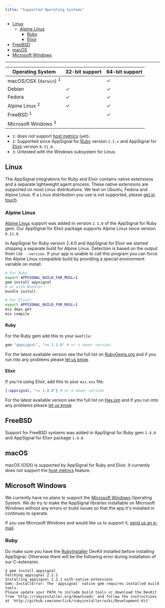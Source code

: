 ```yaml
---
title: "Supported Operating Systems"
---
```


- [Linux](#linux)
  - [Alpine Linux](#alpine-linux)
      - [Ruby](#alpine-linux-ruby)
      - [Elixir](#alpine-linux-elixir)
- [FreeBSD](#freebsd)
- [macOS](#macos)
- [Microsoft Windows](#microsoft-windows)

---

| Operating System                  | 32-bit support | 64-bit support |
| --------------------------------- | -------------- | -------------- |
| macOS/OSX (`darwin`) <sup>1</sup> |                | ✓              |
| Debian                            | ✓              | ✓              |
| Fedora                            | ✓              | ✓              |
| Alpine Linux <sup>2</sup>         | ✓              | ✓              |
| FreeBSD <sup>1</sup>              |                | ✓              |
| Microsoft Windows <sup>3</sup>    |                |                |

- `1`: does not support [host metrics][host-metrics] (yet).
- `2`: Supported since AppSignal for [Ruby](/ruby) version `2.1.x` and AppSignal for [Elixir](/elixir) version `0.11.0`.
- `3`: Untested with the Windows subsystem for Linux.

## Linux

The AppSignal integrations for Ruby and Elixir contains native extensions and a separate lightweight agent process. These native extensions are supported on most Linux distributions. We test on Ubuntu, Fedora and Alpine Linux. If a Linux distribution you use is not supported, please [get in touch](mailto:support@appsignal.com).

### Alpine Linux

[Alpine Linux] support was added in version `2.1.0` of the AppSignal for Ruby gem. Our AppSignal for Elixir package supports Alpine Linux since version `0.11.0`.

In AppSignal for Ruby version 2.4.0 and AppSignal for Elixir we started shipping a separate build for Alpine Linux. Detection is based on the output from `ldd --version`. If your app is unable to call this program you can force the Alpine Linux compatible build by providing a special environment variable on install.

```sh
# For Ruby
export APPSIGNAL_BUILD_FOR_MUSL=1
gem install appsignal
# or with Bundler
bundle install

# For Elixir
export APPSIGNAL_BUILD_FOR_MUSL=1
mix deps.get
mix compile
```

#### Ruby

For the Ruby gem add this to your `Gemfile`:

```ruby
gem "appsignal", ">= 2.1.0" # or a newer version
```

For the latest available version see the full list on [RubyGems.org](https://rubygems.org/gems/appsignal/versions) and if you run into any problems please [let us know](mailto:support@appsignal.com).

#### Elixir

If you're using Elixir, add this to your `mix.exs` file:

```elixir
{:appsignal, ">= 1.0.0"} # or a newer version
```

For the latest available version see the full list on [Hex.pm](https://hex.pm/packages/appsignal) and if you run into any problems please [let us know](mailto:support@appsignal.com).

## FreeBSD

Support for FreeBSD systems was added in AppSignal for Ruby gem `2.4.0` and AppSignal for Elixir package `1.4.0`.

## macOS

macOS (OSX) is supported by AppSignal for Ruby and Elixir. It currently does not support the [host metrics][host-metrics] feature.

## Microsoft Windows

We currently have no plans to support the [Microsoft Windows](https://www.microsoft.com/en-us/windows/) Operating System. We do try to make the AppSignal libraries installable on Microsoft Windows without any errors or build issues so that the app it's installed in continues to operate.

If you use Microsoft Windows and would like us to support it, [send us an e-mail](mailto:support@appsignal.com).

### Ruby

Do make sure you have the [RubyInstaller](https://rubyinstaller.org/) DevKit installed before installing AppSignal. Otherwise there will be the following error during installation of our C-extension.

```
$ gem install appsignal
Fetching appsignal 2.2.1
Installing appsignal 2.2.1 with native extensions
Gem::InstallError: The 'appsignal' native gem requires installed build tools.
Please update your PATH to include build tools or download the DevKit
from 'http://rubyinstaller.org/downloads' and follow the instructions
at 'http://github.com/oneclick/rubyinstaller/wiki/Development-Kit'
```

[Alpine Linux]: https://alpinelinux.org/
[musl]: https://www.musl-libc.org/
[Rust]: https://www.rust-lang.org/en-US/
[host-metrics]: /metrics/host.html
